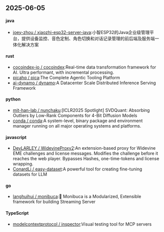 ## 2025-06-05
#### java
* [joey-zhou / xiaozhi-esp32-server-java](https://github.com/joey-zhou/xiaozhi-esp32-server-java):小智ESP32的Java企业级管理平台，提供设备监控、音色定制、角色切换和对话记录管理的前后端及服务端一体化解决方案
#### rust
* [cocoindex-io / cocoindex](https://github.com/cocoindex-io/cocoindex):Real-time data transformation framework for AI. Ultra performant, with incremental processing.
* [picahq / pica](https://github.com/picahq/pica):The Complete Agentic Tooling Platform
* [ai-dynamo / dynamo](https://github.com/ai-dynamo/dynamo):A Datacenter Scale Distributed Inference Serving Framework
#### python
* [mit-han-lab / nunchaku](https://github.com/mit-han-lab/nunchaku):[ICLR2025 Spotlight] SVDQuant: Absorbing Outliers by Low-Rank Components for 4-Bit Diffusion Models
* [conda / conda](https://github.com/conda/conda):A system-level, binary package and environment manager running on all major operating systems and platforms.
#### javascript
* [DevLARLEY / WidevineProxy2](https://github.com/DevLARLEY/WidevineProxy2):An extension-based proxy for Widevine EME challenges and license messages. Modifies the challenge before it reaches the web player. Bypasses Hashes, one-time-tokens and license wrapping.
* [ConardLi / easy-dataset](https://github.com/ConardLi/easy-dataset):A powerful tool for creating fine-tuning datasets for LLM
#### go
* [langhuihui / monibuca](https://github.com/langhuihui/monibuca):🧩 Monibuca is a Modularized, Extensible framework for building Streaming Server
#### TypeScript
* [modelcontextprotocol / inspector](https://github.com/modelcontextprotocol/inspector):Visual testing tool for MCP servers
